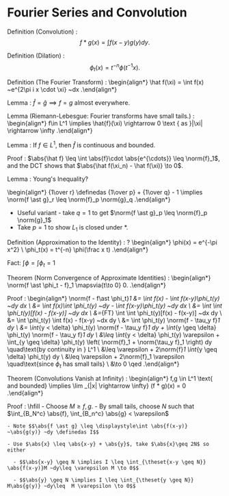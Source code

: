 # Fourier Series and Convolution

Definition (Convolution)
: $$f * g(x)=\int f(x-y) g(y) d y .$$

Definition (Dilation)
: $$ \phi_{t}(x)=t^{-n} \phi\left(t^{-1} x\right).$$

Definition (The Fourier Transform)
: \begin{align*}
  \hat f(\xi) = \int f(x) ~e^{2\pi i x \cdot \xi} ~dx
  .\end{align*}

Lemma
: $\hat f = \hat g \implies f=g$ almost everywhere.

Lemma (Riemann-Lebesgue: Fourier transforms have small tails.)
: 
\begin{align*}
f\in L^1 \implies
\hat{f}(\xi) \rightarrow 0 \text { as }|\xi| \rightarrow \infty
.\end{align*}

Lemma
: If $f \in L^1$, then $\hat f$ is continuous and bounded.

Proof
: $\abs{\hat f} \leq \int \abs{f}\cdot \abs{e^{\cdots}} \leq \norm{f}_1$, and the DCT shows that $\abs{\hat f(\xi_n) - \hat f(\xi)} \to 0$.

Lemma
: Young's Inequality?
  
  \begin{align*}
  {1\over r} \definedas {1\over p} + {1\over q} - 1 \implies \norm{f \ast g}_r \leq \norm{f}_p \norm{g}_q
  .\end{align*}

- Useful variant - take $q = 1$ to get $\norm{f \ast g}_p \leq \norm{f}_p \norm{g}_1$
- Take $p=1$ to show $L_1$ is closed under $\ast$.

Definition (Approximation to the Identity)
: ?
\begin{align*}
\phi(x) = e^{-\pi x^2} \\
\phi_t(x) = t^{-n} \phi(\frac x t)
.\end{align*}

Fact: $\int \phi = \int \phi_t = 1$


Theorem (Norm Convergence of Approximate Identities)
: 
\begin{align*}
\norm{f \ast \phi_t - f}_1 \mapsvia{t\to 0} 0.
.\end{align*}

Proof
: 
\begin{align*}
\norm{f - f\ast \phi_t}_1 
&= \int f(x) - \int f(x-y)\phi_t(y) ~dy dx \\
&= \int f(x)\int \phi_t(y) ~dy - \int f(x-y)\phi_t(y) ~dy dx \\
&= \int \int \phi_t(y)[f(x) - f(x-y)] ~dy dx \\
&=_{FT} \int \int \phi_t(y)[f(x) - f(x-y)] ~dx dy \\
&= \int \phi_t(y) \int f(x) - f(x-y) ~dx dy \\
&= \int \phi_t(y) \norm{f - \tau_y f}_1 dy \\
&= \int_{y < \delta} \phi_t(y) \norm{f - \tau_y f}_1 dy  +
\int_{y \geq \delta} \phi_t(y) \norm{f - \tau_y f}_1 dy \\
&\leq \int_{y < \delta} \phi_t(y) \varepsilon +
\int_{y \geq \delta} \phi_t(y) \left( \norm{f}_1 + \norm{\tau_y f}_1 \right) dy \quad\text{by continuity in } L^1 \\
&\leq \varepsilon + 
2\norm{f}_1 \int_{y \geq \delta} \phi_t(y) dy \\
&\leq \varepsilon + 2\norm{f}_1 \varepsilon \quad\text{since $\phi_t$ has small tails} \\
&\to 0 \qed
.\end{align*}

Theorem (Convolutions Vanish at Infinity)
: 
\begin{align*}
f,g \in L^1 \text{ and  bounded}  \implies \lim _{|x| \rightarrow \infty} (f * g)(x) = 0
.\end{align*}

Proof
:   \hfill
    - Choose $M \geq f,g$.
    - By small tails, choose $N$ such that $\int_{B_N^c} \abs{f}, \int_{B_n^c} \abs{g} < \varepsilon$

    - Note $$\abs{f \ast g} \leq \displaystyle\int \abs{f(x-y)} ~\abs{g(y)} ~dy \definedas I$$

    - Use $\abs{x} \leq \abs{x-y} + \abs{y}$, take $\abs{x}\geq 2N$ so either
      
      - $$\abs{x-y} \geq N \implies I \leq \int_{\theset{x-y \geq N}} \abs{f(x-y)}M ~dy\leq \varepsilon M \to 0$$
      
      - $$\abs{y} \geq N \implies I \leq \int_{\theset{y \geq N}} M\abs{g(y)} ~dy\leq  M \varepsilon \to 0$$


